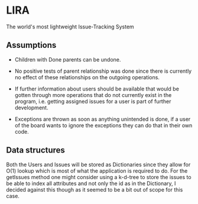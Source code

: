 # LIRA
The world's most lightweight Issue-Tracking System

## Assumptions

- Children with Done parents can be undone.

- No positive tests of parent relationship was done since there is currently no effect of these relationships on the outgoing operations.

- If further information about users should be available that would be gotten through more operations that do not currently exist in the program, i.e. getting assigned issues for a user is part of further development.

- Exceptions are thrown as soon as anything unintended is done, if a user of the board wants to ignore the exceptions they can do that in their own code.

## Data structures

Both the Users and Issues will be stored as Dictionaries since they allow for O(1) lookup
which is most of what the application is required to do.
For the getIssues method one might consider using a k-d-tree to store the issues to be able to index all attributes
and not only the id as in the Dictionary, I decided against this though as it seemed to be a bit out of scope for this case.

